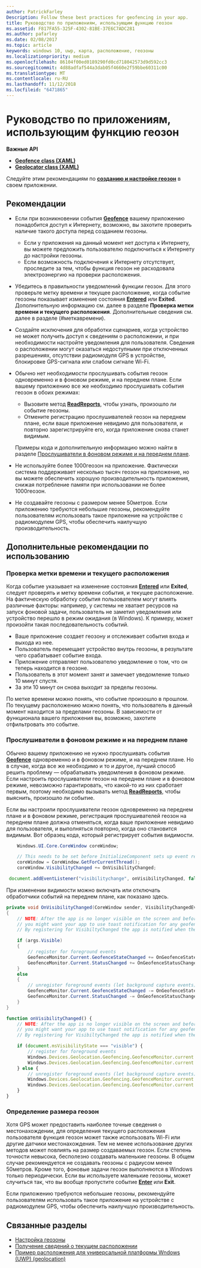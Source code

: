 ```yaml
---
author: PatrickFarley
Description: Follow these best practices for geofencing in your app.
title: Руководство по приложениям, использующим функцию геозон
ms.assetid: F817FA55-325F-4302-81BE-37E6C7ADC281
ms.author: pafarley
ms.date: 02/08/2017
ms.topic: article
keywords: windows 10, uwp, карта, расположение, геозоны
ms.localizationpriority: medium
ms.openlocfilehash: 86104f00ed0189290fd0cd718042573d9d592cc3
ms.sourcegitcommit: 4d88adfaf544a3dab05f4660e2f59bbe60311c00
ms.translationtype: MT
ms.contentlocale: ru-RU
ms.lasthandoff: 11/12/2018
ms.locfileid: "6471865"
---
```

# <a name="guidelines-for-geofencing-apps"></a>Руководство по приложениям, использующим функцию геозон




**Важные API**

-   [**Geofence class (XAML)**](https://msdn.microsoft.com/library/windows/apps/dn263587)
-   [**Geolocator class (XAML)**](https://msdn.microsoft.com/library/windows/apps/br225534)

Следуйте этим рекомендациям по [**созданию и настройке геозон**](https://msdn.microsoft.com/library/windows/apps/dn263744) в своем приложении.

## <a name="recommendations"></a>Рекомендации


-   Если при возникновении события [**Geofence**](https://msdn.microsoft.com/library/windows/apps/dn263587) вашему приложению понадобится доступ к Интернету, возможно, вы захотите проверить наличие такого доступа перед созданием геозоны.
    -   Если у приложения на данный момент нет доступа к Интернету, вы можете предложить пользователю подключиться к Интернету до настройки геозоны.
    -   Если возможность подключения к Интернету отсутствует, проследите за тем, чтобы функция геозон не расходовала электроэнергию на проверки расположения.
-   Убедитесь в правильности уведомлений функции геозон. Для этого проверьте метку времени и текущее расположение, когда событие геозоны показывает изменение состояния [**Entered**](https://msdn.microsoft.com/library/windows/apps/dn263660) или **Exited**. Дополнительную информацию см. далее в разделе **Проверка метки времени и текущего расположения**.
Дополнительные сведения см. далее в разделе (#меткавремени).
-   Создайте исключения для обработки сценариев, когда устройство не может получить доступ к сведениям о расположении, и при необходимости настройте уведомления для пользователя. Сведения о расположении могут оказаться недоступными при отключенных разрешениях, отсутствии радиомодуля GPS в устройстве, блокировке GPS-сигнала или слабом сигнале Wi-Fi.
-   Обычно нет необходимости прослушивать события геозон одновременно и в фоновом режиме, и на переднем плане. Если вашему приложению все же необходимо прослушивать события геозон в обоих режимах:

    -   Вызовите метод [**ReadReports**](https://msdn.microsoft.com/library/windows/apps/dn263633), чтобы узнать, произошло ли событие геозоны.
    -   Отмените регистрацию прослушивателей геозон на переднем плане, если ваше приложение невидимо для пользователя, и повторно зарегистрируйте его, когда приложение снова станет видимым.

    Примеры кода и дополнительную информацию можно найти в разделе [Прослушиватели в фоновом режиме и на переднем плане](#background-and-foreground-listeners).

-   Не используйте более 1000геозон на приложение. Фактически система поддерживает несколько тысяч геозон на приложение, но вы можете обеспечить хорошую производительность приложения, снижая потребление памяти при использовании не более 1000геозон.
-   Не создавайте геозоны с размером менее 50метров. Если приложению требуются небольшие геозоны, рекомендуйте пользователям использовать такое приложение на устройстве с радиомодулем GPS, чтобы обеспечить наилучшую производительность.

## <a name="additional-usage-guidance"></a>Дополнительные рекомендации по использованию

### <a name="checking-the-time-stamp-and-current-location"></a>Проверка метки времени и текущего расположения

Когда событие указывает на изменение состояния [**Entered**](https://msdn.microsoft.com/library/windows/apps/dn263660) или **Exited**, следует проверять и метку времени события, и текущее расположение. На фактическую обработку события пользователем могут влиять различные факторы: например, у системы не хватает ресурсов на запуск фоновой задачи, пользователь не заметил уведомления или устройство перешло в режим ожидания (в Windows). К примеру, может произойти такая последовательность событий.

-   Ваше приложение создает геозону и отслеживает события входа и выхода из нее.
-   Пользователь перемещает устройство внутрь геозоны, в результате чего срабатывает событие входа.
-   Приложение отправляет пользователю уведомление о том, что он теперь находится в геозоне.
-   Пользователь в этот момент занят и замечает уведомление только 10 минут спустя.
-   За эти 10 минут он снова выходит за пределы геозоны.

По метке времени можно понять, что событие произошло в прошлом. По текущему расположению можно понять, что пользователь в данный момент находится за пределами геозоны. В зависимости от функционала вашего приложения вы, возможно, захотите отфильтровать это событие.

### <a name="background-and-foreground-listeners"></a>Прослушиватели в фоновом режиме и на переднем плане

Обычно вашему приложению не нужно прослушивать события [**Geofence**](https://msdn.microsoft.com/library/windows/apps/dn263587) одновременно и в фоновом режиме, и на переднем плане. Но в случае, когда все же необходимо и то и другое, лучший способ решить проблему — обрабатывать уведомления в фоновом режиме. Если настроить прослушиватели геозон на переднем плане и в фоновом режиме, невозможно гарантировать, что какой-то из них сработает первым, поэтому необходимо вызывать метод [**ReadReports**](https://msdn.microsoft.com/library/windows/apps/dn263633), чтобы выяснить, произошло ли событие.

Если вы настроили прослушиватели геозон одновременно на переднем плане и в фоновом режиме, регистрация прослушивателей геозон на переднем плане должна отменяться, когда ваше приложение невидимо для пользователя, и выполняться повторно, когда оно становится видимым. Вот образец кода, который регистрирует события видимости.

```csharp
    Windows.UI.Core.CoreWindow coreWindow;    

    // This needs to be set before InitializeComponent sets up event registration for app visibility
    coreWindow = CoreWindow.GetForCurrentThread();
    coreWindow.VisibilityChanged += OnVisibilityChanged;
```

```javascript
 document.addEventListener("visibilitychange", onVisibilityChanged, false);
```

При изменении видимости можно включать или отключать обработчики событий на переднем плане, как показано здесь.

```csharp
private void OnVisibilityChanged(CoreWindow sender, VisibilityChangedEventArgs args)
{
    // NOTE: After the app is no longer visible on the screen and before the app is suspended
    // you might want your app to use toast notification for any geofence activity.
    // By registering for VisibiltyChanged the app is notified when the app is no longer visible in the foreground.

    if (args.Visible)
    {
        // register for foreground events
        GeofenceMonitor.Current.GeofenceStateChanged += OnGeofenceStateChanged;
        GeofenceMonitor.Current.StatusChanged += OnGeofenceStatusChanged;
    }
    else
    {
        // unregister foreground events (let background capture events)
        GeofenceMonitor.Current.GeofenceStateChanged -= OnGeofenceStateChanged;
        GeofenceMonitor.Current.StatusChanged -= OnGeofenceStatusChanged;
    }
}
```

```javascript
function onVisibilityChanged() {
    // NOTE: After the app is no longer visible on the screen and before the app is suspended
    // you might want your app to use toast notification for any geofence activity.
    // By registering for VisibiltyChanged the app is notified when the app is no longer visible in the foreground.

    if (document.msVisibilityState === "visible") {
        // register for foreground events
        Windows.Devices.Geolocation.Geofencing.GeofenceMonitor.current.addEventListener("geofencestatechanged", onGeofenceStateChanged);
        Windows.Devices.Geolocation.Geofencing.GeofenceMonitor.current.addEventListener("statuschanged", onGeofenceStatusChanged);
    } else {
        // unregister foreground events (let background capture events)
        Windows.Devices.Geolocation.Geofencing.GeofenceMonitor.current.removeEventListener("geofencestatechanged", onGeofenceStateChanged);
        Windows.Devices.Geolocation.Geofencing.GeofenceMonitor.current.removeEventListener("statuschanged", onGeofenceStatusChanged);
    }
}
```

### <a name="sizing-your-geofences"></a>Определение размера геозон

Хотя GPS может предоставить наиболее точные сведения о местонахождении, для определения текущего расположения пользователя функция геозон может также использовать Wi-Fi или другие датчики местонахождения. Тем не менее использование других методов может повлиять на размер создаваемых геозон. Если степень точности невысока, бесполезно создавать маленькие геозоны. В общем случае рекомендуется не создавать геозоны с радиусом менее 50метров. Кроме того, фоновые задачи геозон выполняются в Windows только периодически. Если вы используете маленькие геозоны, может случиться так, что вы вообще пропустите событие [**Enter**](https://msdn.microsoft.com/library/windows/apps/dn263660) или **Exit**.

Если приложению требуются небольшие геозоны, рекомендуйте пользователям использовать такое приложение на устройстве с радиомодулем GPS, чтобы обеспечить наилучшую производительность.

## <a name="related-topics"></a>Связанные разделы


* [Настройка геозоны](https://msdn.microsoft.com/library/windows/apps/mt219702)
* [Получение сведений о текущем расположении](https://msdn.microsoft.com/library/windows/apps/mt219698)
* [Пример расположения для универсальной платформы Wndows (UWP) (geolocation)](http://go.microsoft.com/fwlink/p/?linkid=533278)
 

 
